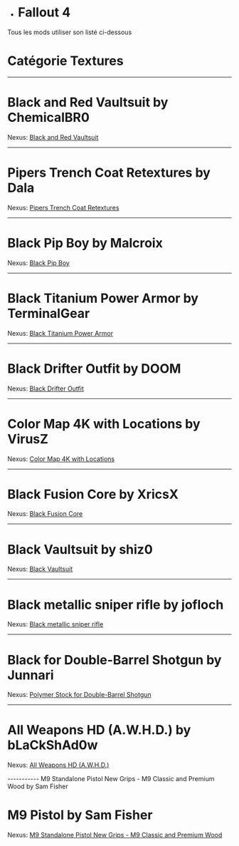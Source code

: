 - <h1> <a name="user-content-html" class="anchor" href="#DIABLOxMJ" aria-hidden="true"><span class="octicon octicon-link"></span></a>Fallout 4</h1>

Tous les mods utiliser son listé ci-dessous

<h1> <a name="user-content-html" class="anchor" href="#DIABLOxMJ" aria-hidden="true"><span class="octicon octicon-link"></span></a>Catégorie Textures</h1>

------------------------------------------------------------------------------------------------------------ 

<h1> <a name="user-content-html" class="anchor" href="#DIABLOxMJ" aria-hidden="true"><span class="octicon octicon-link"></span></a>Black and Red Vaultsuit by ChemicalBR0</h1>

Nexus: <a href="http://www.nexusmods.com/fallout4/mods/3522/?" target="_blank">Black and Red Vaultsuit</a>

-----------

<h1> <a name="user-content-html" class="anchor" href="#DIABLOxMJ" aria-hidden="true"><span class="octicon octicon-link"></span></a>Pipers Trench Coat Retextures by Dala</h1>

Nexus: <a href="http://www.nexusmods.com/fallout4/mods/2459/?" target="_blank">Pipers Trench Coat Retextures</a>

-----------

<h1> <a name="user-content-html" class="anchor" href="#DIABLOxMJ" aria-hidden="true"><span class="octicon octicon-link"></span></a>Black Pip Boy by Malcroix</h1>

Nexus: <a href="http://www.nexusmods.com/fallout4/mods/268/?" target="_blank">Black Pip Boy</a>

-----------

<h1> <a name="user-content-html" class="anchor" href="#DIABLOxMJ" aria-hidden="true"><span class="octicon octicon-link"></span></a>Black Titanium Power Armor by TerminalGear</h1>

Nexus: <a href="http://www.nexusmods.com/fallout4/mods/4233/?" target="_blank">Black Titanium Power Armor</a>

-----------

<h1> <a name="user-content-html" class="anchor" href="#DIABLOxMJ" aria-hidden="true"><span class="octicon octicon-link"></span></a>Black Drifter Outfit by DOOM</h1>

Nexus: <a href="http://www.nexusmods.com/fallout4/mods/7376/?" target="_blank">Black Drifter Outfit</a>

-----------

<h1> <a name="user-content-html" class="anchor" href="#DIABLOxMJ" aria-hidden="true"><span class="octicon octicon-link"></span></a>Color Map 4K with Locations by VirusZ</h1>

Nexus: <a href="http://www.nexusmods.com/fallout4/mods/7169/?" target="_blank">Color Map 4K with Locations</a>

-----------

<h1> <a name="user-content-html" class="anchor" href="#DIABLOxMJ" aria-hidden="true"><span class="octicon octicon-link"></span></a>Black Fusion Core by XricsX</h1>

Nexus: <a href="http://www.nexusmods.com/fallout4/mods/6498/?" target="_blank">Black Fusion Core</a>

-----------

<h1> <a name="user-content-html" class="anchor" href="#DIABLOxMJ" aria-hidden="true"><span class="octicon octicon-link"></span></a>Black Vaultsuit by shiz0</h1>

Nexus: <a href="http://www.nexusmods.com/fallout4/mods/419/?" target="_blank">Black Vaultsuit</a>

-----------

<h1> <a name="user-content-html" class="anchor" href="#DIABLOxMJ" aria-hidden="true"><span class="octicon octicon-link"></span></a>Black metallic sniper rifle by jofloch</h1>

Nexus: <a href="http://www.nexusmods.com/fallout4/mods/7810/?" target="_blank">Black metallic sniper rifle</a>

-----------

<h1> <a name="user-content-html" class="anchor" href="#DIABLOxMJ" aria-hidden="true"><span class="octicon octicon-link"></span></a>Black for Double-Barrel Shotgun by Junnari</h1>

Nexus: <a href="http://www.nexusmods.com/fallout4/mods/8622/?" target="_blank">Polymer Stock for Double-Barrel Shotgun</a>

-----------

<h1> <a name="user-content-html" class="anchor" href="#DIABLOxMJ" aria-hidden="true"><span class="octicon  octicon-link"></span></a>All Weapons HD (A.W.H.D.) by bLaCkShAd0w</h1>

Nexus: <a href="http://www.nexusmods.com/fallout4/mods/8556/?" target="_blank">All Weapons HD (A.W.H.D.)</a>

----------- M9 Standalone Pistol New Grips - M9 Classic and Premium Wood by Sam Fisher

<h1> <a name="user-content-html" class="anchor" href="#DIABLOxMJ" aria-hidden="true"><span class="octicon   octicon-link"></span></a>M9  Pistol by Sam Fisher</h1>

Nexus: <a href="http://www.nexusmods.com/fallout4/mods/8792/?" target="_blank">M9 Standalone Pistol New Grips - M9 Classic and Premium Wood</a>

